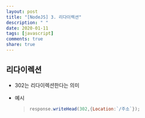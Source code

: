 ```yaml
---
layout: post
title: "[NodeJS] 3. 리다이렉션"
description: " "
date: 2020-01-11
tags: [javascript]
comments: true
share: true
---
```


## 리다이렉션

- 302는 리다이렉션한다는 의미

- 예시

  > ```Javascript
  > response.writeHead(302,{Location:`/주소`});
  > ```

